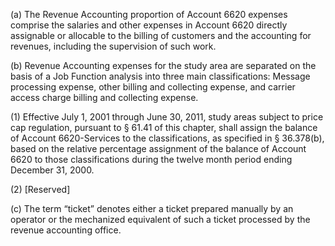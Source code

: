 (a) The Revenue Accounting proportion of Account 6620 expenses comprise the salaries and other expenses in Account 6620 directly assignable or allocable to the billing of customers and the accounting for revenues, including the supervision of such work.

(b) Revenue Accounting expenses for the study area are separated on the basis of a Job Function analysis into three main classifications: Message processing expense, other billing and collecting expense, and carrier access charge billing and collecting expense.

(1) Effective July 1, 2001 through June 30, 2011, study areas subject to price cap regulation, pursuant to § 61.41 of this chapter, shall assign the balance of Account 6620-Services to the classifications, as specified in § 36.378(b), based on the relative percentage assignment of the balance of Account 6620 to those classifications during the twelve month period ending December 31, 2000.

(2) [Reserved]
                        

(c) The term “ticket” denotes either a ticket prepared manually by an operator or the mechanized equivalent of such a ticket processed by the revenue accounting office.

